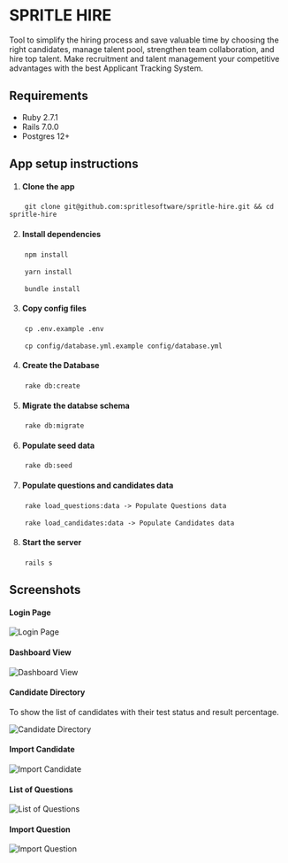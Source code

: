 # SPRITLE HIRE

Tool to simplify the hiring process and save valuable time by choosing the right candidates, manage talent pool, strengthen team collaboration, and hire top talent. Make recruitment and talent management your competitive advantages with the best Applicant Tracking System.

## Requirements

- Ruby 2.7.1
- Rails 7.0.0
- Postgres 12+

## App setup instructions

1. #### Clone the app

&emsp;&emsp;`git clone git@github.com:spritlesoftware/spritle-hire.git && cd spritle-hire`

2. #### Install dependencies

&emsp;&emsp;`npm install`

&emsp;&emsp;`yarn install`

&emsp;&emsp;`bundle install`

3. #### Copy config files

&emsp;&emsp;`cp .env.example .env`

&emsp;&emsp;`cp config/database.yml.example config/database.yml`

4. #### Create the Database

&emsp;&emsp;`rake db:create`

5. #### Migrate the databse schema

&emsp;&emsp;`rake db:migrate`

6. #### Populate seed data

&emsp;&emsp;`rake db:seed`

7. #### Populate questions and candidates data

&emsp;&emsp;`rake load_questions:data -> Populate Questions data`

&emsp;&emsp;`rake load_candidates:data -> Populate Candidates data`

8. #### Start the server

&emsp;&emsp;`rails s`

## Screenshots

#### Login Page

![Login Page](https://www.linkpicture.com/q/s_login.png)

#### Dashboard View

![Dashboard View](https://www.linkpicture.com/q/s_dashboard.png)

#### Candidate Directory
To show the list of candidates with their test status and result percentage.

![Candidate Directory](https://www.linkpicture.com/q/s_candidates.png)

#### Import Candidate

![Import Candidate](https://www.linkpicture.com/q/s_candidates_import.png)

#### List of Questions

![List of Questions](https://www.linkpicture.com/q/s_questions.png)

#### Import Question

![Import Question](https://www.linkpicture.com/q/s_questions_import.png)
